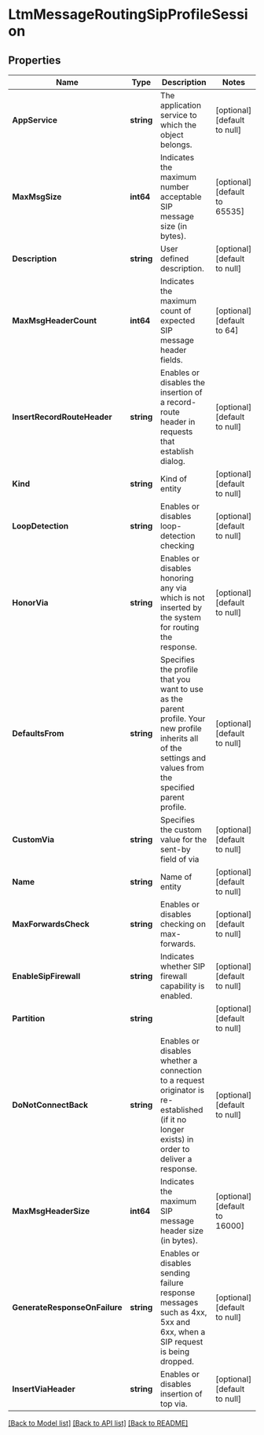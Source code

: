 # LtmMessageRoutingSipProfileSession

## Properties
Name | Type | Description | Notes
------------ | ------------- | ------------- | -------------
**AppService** | **string** | The application service to which the object belongs. | [optional] [default to null]
**MaxMsgSize** | **int64** | Indicates the maximum number acceptable SIP message size (in bytes). | [optional] [default to 65535]
**Description** | **string** | User defined description. | [optional] [default to null]
**MaxMsgHeaderCount** | **int64** | Indicates the maximum count of expected SIP message header fields. | [optional] [default to 64]
**InsertRecordRouteHeader** | **string** | Enables or disables the insertion of a record-route header in requests that establish dialog. | [optional] [default to null]
**Kind** | **string** | Kind of entity | [optional] [default to null]
**LoopDetection** | **string** | Enables or disables loop-detection checking | [optional] [default to null]
**HonorVia** | **string** | Enables or disables honoring any via which is not inserted by the system for routing the response. | [optional] [default to null]
**DefaultsFrom** | **string** | Specifies the profile that you want to use as the parent profile. Your new profile inherits all of the settings and values from the specified parent profile. | [optional] [default to null]
**CustomVia** | **string** | Specifies the custom value for the sent-by field of via | [optional] [default to null]
**Name** | **string** | Name of entity | [optional] [default to null]
**MaxForwardsCheck** | **string** | Enables or disables checking on max-forwards. | [optional] [default to null]
**EnableSipFirewall** | **string** | Indicates whether SIP firewall capability is enabled. | [optional] [default to null]
**Partition** | **string** |  | [optional] [default to null]
**DoNotConnectBack** | **string** | Enables or disables whether a connection to a request originator is re-established (if it no longer exists) in order to deliver a response. | [optional] [default to null]
**MaxMsgHeaderSize** | **int64** | Indicates the maximum SIP message header size (in bytes). | [optional] [default to 16000]
**GenerateResponseOnFailure** | **string** | Enables or disables sending failure response messages such as 4xx, 5xx and 6xx, when a SIP request is being dropped. | [optional] [default to null]
**InsertViaHeader** | **string** | Enables or disables insertion of top via. | [optional] [default to null]

[[Back to Model list]](../README.md#documentation-for-models) [[Back to API list]](../README.md#documentation-for-api-endpoints) [[Back to README]](../README.md)


